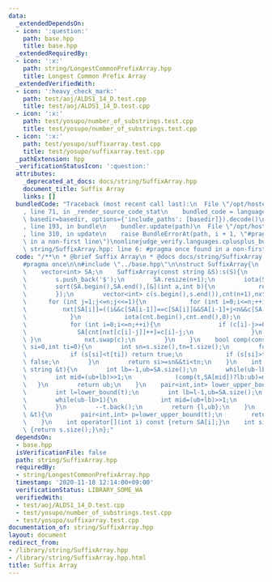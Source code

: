 ```yaml
---
data:
  _extendedDependsOn:
  - icon: ':question:'
    path: base.hpp
    title: base.hpp
  _extendedRequiredBy:
  - icon: ':x:'
    path: string/LongestCommonPrefixArray.hpp
    title: Longest Common Prefix Array
  _extendedVerifiedWith:
  - icon: ':heavy_check_mark:'
    path: test/aoj/ALDS1_14_D.test.cpp
    title: test/aoj/ALDS1_14_D.test.cpp
  - icon: ':x:'
    path: test/yosupo/number_of_substrings.test.cpp
    title: test/yosupo/number_of_substrings.test.cpp
  - icon: ':x:'
    path: test/yosupo/suffixarray.test.cpp
    title: test/yosupo/suffixarray.test.cpp
  _pathExtension: hpp
  _verificationStatusIcon: ':question:'
  attributes:
    _deprecated_at_docs: docs/string/SuffixArray.hpp
    document_title: Suffix Array
    links: []
  bundledCode: "Traceback (most recent call last):\n  File \"/opt/hostedtoolcache/Python/3.9.0/x64/lib/python3.9/site-packages/onlinejudge_verify/documentation/build.py\"\
    , line 71, in _render_source_code_stat\n    bundled_code = language.bundle(stat.path,\
    \ basedir=basedir, options={'include_paths': [basedir]}).decode()\n  File \"/opt/hostedtoolcache/Python/3.9.0/x64/lib/python3.9/site-packages/onlinejudge_verify/languages/cplusplus.py\"\
    , line 193, in bundle\n    bundler.update(path)\n  File \"/opt/hostedtoolcache/Python/3.9.0/x64/lib/python3.9/site-packages/onlinejudge_verify/languages/cplusplus_bundle.py\"\
    , line 310, in update\n    raise BundleErrorAt(path, i + 1, \"#pragma once found\
    \ in a non-first line\")\nonlinejudge_verify.languages.cplusplus_bundle.BundleErrorAt:\
    \ string/SuffixArray.hpp: line 6: #pragma once found in a non-first line\n"
  code: "/**\n * @brief Suffix Array\n * @docs docs/string/SuffixArray.hpp\n */\n\n\
    #pragma once\n\n#include \"../base.hpp\"\n\nstruct SuffixArray{\n    string s;\n\
    \    vector<int> SA;\n    SuffixArray(const string &S):s(S){\n        int n=s.size();\n\
    \        s.push_back('$');\n        SA.resize(n+1);\n        iota(SA.begin(),SA.end(),0);\n\
    \        sort(SA.begin(),SA.end(),[&](int a,int b){\n            return s[a]==s[b]?a>b:s[a]<s[b];\n\
    \        });\n        vector<int> c(s.begin(),s.end()),cnt(n+1),nxt(n+1);\n  \
    \      for (int j=1;j<=n;j<<=1){\n            for (int i=0;i<=n;++i){\n      \
    \          nxt[SA[i]]=((i&&c[SA[i-1]]==c[SA[i]]&&SA[i-1]+j<n&&c[SA[i-1]+j/2]==c[SA[i]+j/2])?nxt[SA[i-1]]:i);\n\
    \            }\n            iota(cnt.begin(),cnt.end(),0);\n            copy(SA.begin(),SA.end(),c.begin());\n\
    \            for (int i=0;i<=n;++i){\n                if (c[i]-j>=0){\n      \
    \              SA[cnt[nxt[c[i]-j]]++]=c[i]-j;\n                }\n           \
    \ }\n            nxt.swap(c);\n        }\n    }\n    bool comp(const string &t,int\
    \ si=0,int ti=0){\n        int sn=s.size(),tn=t.size();\n        for (;si<sn&&ti<tn;++si,++ti){\n\
    \            if (s[si]<t[ti]) return true;\n            if (s[si]>t[ti]) return\
    \ false;\n        }\n        return si>=sn&&ti<tn;\n    }\n    int lower_bound(const\
    \ string &t){\n        int lb=-1,ub=SA.size();\n        while(ub-lb>1){\n    \
    \        int mid=(ub+lb)>>1;\n            (comp(t,SA[mid])?lb:ub)=mid;\n     \
    \   }\n        return ub;\n    }\n    pair<int,int> lower_upper_bound(string &t){\n\
    \        int l=lower_bound(t);\n        int lb=l-1,ub=SA.size();\n        ++t.back();\n\
    \        while(ub-lb>1){\n            int mid=(ub+lb)>>1;\n            (comp(t,SA[mid])?lb:ub)=mid;\n\
    \        }\n        --t.back();\n        return {l,ub};\n    }\n    int count(string\
    \ &t){\n        pair<int,int> p=lower_upper_bound(t);\n        return p.second-p.first;\n\
    \    }\n    int operator[](int i) const {return SA[i];}\n    int size() const\
    \ {return s.size();}\n};"
  dependsOn:
  - base.hpp
  isVerificationFile: false
  path: string/SuffixArray.hpp
  requiredBy:
  - string/LongestCommonPrefixArray.hpp
  timestamp: '2020-11-18 12:14:00+09:00'
  verificationStatus: LIBRARY_SOME_WA
  verifiedWith:
  - test/aoj/ALDS1_14_D.test.cpp
  - test/yosupo/number_of_substrings.test.cpp
  - test/yosupo/suffixarray.test.cpp
documentation_of: string/SuffixArray.hpp
layout: document
redirect_from:
- /library/string/SuffixArray.hpp
- /library/string/SuffixArray.hpp.html
title: Suffix Array
---
```

